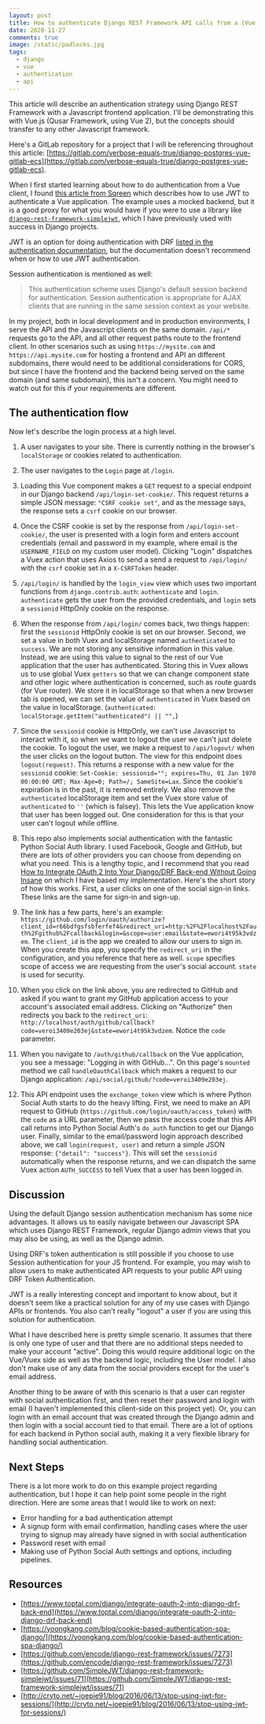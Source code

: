 ```yaml
---
layout: post
title: How to authenticate Django REST Framework API calls from a (Vue) JS client using Session Authentication and HttpOnly cookies
date: 2020-11-27
comments: true
image: /static/padlocks.jpg
tags:
  - django
  - vue
  - authentication
  - api
---
```


This article will describe an authentication strategy using Django REST Framework with a Javascript frontend application. I'll be demonstrating this with Vue.js (Qusar Framework, using Vue 2), but the concepts should transfer to any other Javascript framework.

Here's a GitLab repository for a project that I will be referencing throughout this article: [https://gitlab.com/verbose-equals-true/django-postgres-vue-gitlab-ecs](https://gitlab.com/verbose-equals-true/django-postgres-vue-gitlab-ecs).

When I first started learning about how to do authentication from a Vue client, I found [this article from Sqreen](https://blog.sqreen.com/authentication-best-practices-vue/) which describes how to use JWT to authenticate a Vue application. The example uses a mocked backend, but it is a good proxy for what you would have if you were to use a library like [`django-rest-framework-simplejwt`](https://github.com/SimpleJWT/django-rest-framework-simplejwt), which I have previously used with success in Django projects.

JWT is an option for doing authentication with DRF [listed in the authentication documentation](https://www.django-rest-framework.org/api-guide/authentication/#json-web-token-authentication), but the documentation doesn't recommend when or how to use JWT authentication.

Session authentication is mentioned as well:

> This authentication scheme uses Django's default session backend for authentication. Session authentication is appropriate for AJAX clients that are running in the same session context as your website.

In my project, both in local development and in production environments, I serve the API and the Javascript clients on the same domain. `/api/*` requests go to the API, and all other request paths route to the frontend client. In other scenarios such as using `https://mysite.com` and `https://api.mysite.com` for hosting a frontend and API an different subdomains, there would need to be additional considerations for CORS, but since I have the frontend and the backend being served on the same domain (and same subdomain), this isn't a concern. You might need to watch out for this if your requirements are different.

## The authentication flow

Now let's describe the login process at a high level.

1. A user navigates to your site. There is currently nothing in the browser's `localStorage` or cookies related to authentication.

2. The user navigates to the `Login` page at `/login`.

3. Loading this Vue component makes a `GET` request to a special endpoint in our Django backend `/api/login-set-cookie/`. This request returns a simple JSON message: `"CSRF cookie set"`, and as the message says, the response sets a `csrf` cookie on our browser.

4. Once the CSRF cookie is set by the response from `/api/login-set-cookie/`, the user is presented with a login form and enters account credentials (email and password in my example, where email is the `USERNAME_FIELD` on my custom user model). Clicking "Login" dispatches a Vuex action that uses Axios to send a send a request to `/api/login/` with the `csrf` cookie set in a `X-CSRFToken` header.

5. `/api/login/` is handled by the `login_view` view which uses two important functions from `django.contrib.auth`: `authenticate` and `login`. `authenticate` gets the user from the provided credentials, and `login` sets a `sessionid` HttpOnly cookie on the response.

6. When the response from `/api/login/` comes back, two things happen: first the `sessionid` HttpOnly cookie is set on our browser. Second, we set a value in both Vuex and localStorage named `authenticated` to `success`. We are not storing any sensitive information in this value. Instead, we are using this value to signal to the rest of our Vue application that the user has authenticated. Storing this in Vuex allows us to use global Vuex `getters` so that we can change component state and other logic where authentication is concerned, such as route guards (for Vue router). We store it in localStorage so that when a new browser tab is opened, we can set the value of `authenticated` in Vuex based on the value in localStorage. (`authenticated: localStorage.getItem("authenticated") || "",`)

7. Since the `sessionid` cookie is HttpOnly, we can't use Javascript to interact with it, so when we want to logout the user we can't just delete the cookie. To logout the user, we make a request to `/api/logout/` when the user clicks on the logout button. The view for this endpoint does `logout(request)`. This returns a response with a new value for the `sessionid` cookie: `Set-Cookie: sessionid=""; expires=Thu, 01 Jan 1970 00:00:00 GMT; Max-Age=0; Path=/; SameSite=Lax`. Since the cookie's expiration is in the past, it is removed entirely. We also remove the `authenticated` localStorage item and set the Vuex store value of `authenticated` to `''` (which is falsey). This lets the Vue application know that user has been logged out. One consideration for this is that your user can't logout while offline.

8. This repo also implements social authentication with the fantastic Python Social Auth library. I used Facebook, Google and GitHub, but there are lots of other providers you can choose from depending on what you need. This is a lengthy topic, and I recommend that you read [How to Integrate OAuth 2 Into Your Django/DRF Back-end Without Going Insane](https://www.toptal.com/django/integrate-oauth-2-into-django-drf-back-end) on which I have based my implementation. Here's the short story of how this works. First, a user clicks on one of the social sign-in links. These links are the same for sign-in and sign-up.

9. The link has a few parts, here's an example: `https://github.com/login/oauth/authorize?client_id=r66bdfgsfsbferfef4&redirect_uri=http:%2F%2Flocalhost%2Fauth%2Fgithub%2Fcallback&login=&scope=user:email&state=ewori4t95k3vdzem`. The `client_id` is the app we created to allow our users to sign in. When you create this app, you specify the `redirect_uri` in the configuration, and you reference that here as well. `scope` specifies scope of access we are requesting from the user's social account. `state` is used for security.

10. When you click on the link above, you are redirected to GitHub and asked if you want to grant my GitHub application access to your account's associated email address. Clicking on "Authorize" then redirects you back to the `redirect_uri`: `http://localhost/auth/github/callback?code=veroi3409e203ej&state=ewori4t95k3vdzem`. Notice the `code` parameter.

11. When you navigate to `/auth/github/callback` on the Vue application, you see a message: "Logging in with GitHub...". On this page's `mounted` method we call `handleOauthCallback` which makes a request to our Django application: `/api/social/github/?code=veroi3409e203ej`.

12. This API endpoint uses the `exchange_token` view which is where Python Social Auth starts to do the heavy lifting. First, we need to make an API request to GitHub (`https://github.com/login/oauth/access_token`) with the `code` as a URL parameter, then we pass the access code that this API call returns into Python Social Auth's `do_auth` function to get our Django user. Finally, similar to the email/password login approach described above, we call `login(request, user)` and return a simple JSON response: `{"detail": "success"}`. This will set the `sessionid` automatically when the response returns, and we can dispatch the same Vuex action `AUTH_SUCCESS` to tell Vuex that a user has been logged in.

## Discussion

Using the default Django session authentication mechanism has some nice advantages. It allows us to easily navigate between our Javascript SPA which uses Django REST Framework, regular Django admin views that you may also be using, as well as the Django admin.

Using DRF's token authentication is still possible if you choose to use Session authentication for your JS frontend. For example, you may wish to allow users to make authenticated API requests to your public API using DRF Token Authentication.

JWT is a really interesting concept and important to know about, but it doesn't seem like a practical solution for any of my use cases with Django APIs or frontends. You also can't really "logout" a user if you are using this solution for authentication.

What I have described here is pretty simple scenario. It assumes that there is only one type of user and that there are no additional steps needed to make your account "active". Doing this would require additional logic on the Vue/Vuex side as well as the backend logic, including the User model. I also don't make use of any data from the social providers except for the user's email address.

Another thing to be aware of with this scenario is that a user can register with social authentication first, and then reset their password and login with email (I haven't implemented this client-side on this project yet). Or, you can login with an email account that was created through the Django admin and then login with a social account tied to that email. There are a lot of options for each backend in Python social auth, making it a very flexible library for handling social authentication.

## Next Steps

There is a lot more work to do on this example project regarding authentication, but I hope it can help point some people in the right direction. Here are some areas that I would like to work on next:

- Error handling for a bad authentication attempt
- A signup form with email confirmation, handling cases where the user trying to signup may already have signed in with social authentication
- Password reset with email
- Making use of Python Social Auth settings and options, including pipelines.

## Resources

- [https://www.toptal.com/django/integrate-oauth-2-into-django-drf-back-end](https://www.toptal.com/django/integrate-oauth-2-into-django-drf-back-end)
- [https://yoongkang.com/blog/cookie-based-authentication-spa-django/](https://yoongkang.com/blog/cookie-based-authentication-spa-django/)
- [https://github.com/encode/django-rest-framework/issues/7273](https://github.com/encode/django-rest-framework/issues/7273)
- [https://github.com/SimpleJWT/django-rest-framework-simplejwt/issues/71](https://github.com/SimpleJWT/django-rest-framework-simplejwt/issues/71)
- [http://cryto.net/~joepie91/blog/2016/06/13/stop-using-jwt-for-sessions/](http://cryto.net/~joepie91/blog/2016/06/13/stop-using-jwt-for-sessions/)